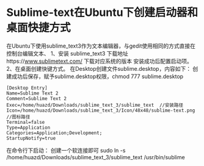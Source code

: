 # Sublime-text在Ubuntu下创建启动器和桌面快捷方式 
 在Ubuntu下使用sublime_text3作为文本编辑器，与gedit使用相同的方式直接在控制台编辑文本、
 1、安装 sublime_text3
 下载地址https://www.sublimetext.com/  下载对应系统的版本  安装成功后配置启动项。
 2、在桌面创建快键方式。
    在Desktop创建文件sublime.desktop，内容如下：
    创建成功后保存，赋予sublime.desktop权限，chmod 777 sublime.desktop
    
    [Desktop Entry]
    Name=Sublime Text 2
    Comment=Sublime Text 2
    Exec=/home/huazd/Downloads/sublime_text_3/sublime_text  //安装路径
    Icon=/home/huazd/Downloads/sublime_text_3/Icon/48x48/sublime-text.png //图标路径
    Terminal=false
    Type=Application
    Categories=Application;Development;
    StartupNotify=true

在命令行下启动：
创建一个软连接即可
sudo ln -s  /home/huazd/Downloads/sublime_text_3/sublime_text /usr/bin/sublime 




    





    


    

